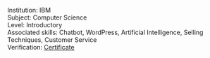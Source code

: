 Institution: IBM\
Subject: Computer Science\
Level: Introductory\
Associated skills: Chatbot, WordPress, Artificial Intelligence, Selling Techniques, Customer Service\
Verification: [Certificate](https://courses.edx.org/certificates/efd2372a0e21482d816811550f1235c9)
